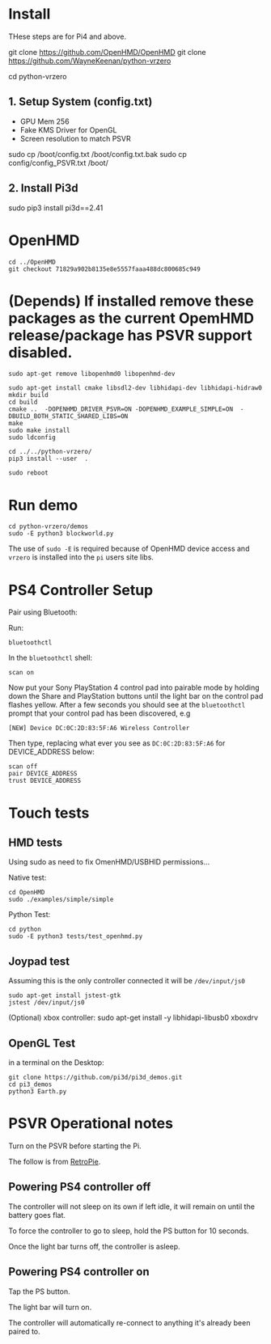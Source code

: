 # Install
THese steps are for Pi4 and above.

git clone https://github.com/OpenHMD/OpenHMD
git clone https://github.com/WayneKeenan/python-vrzero

cd python-vrzero


## 1. Setup System (config.txt)

+ GPU Mem	256
+ Fake KMS Driver for OpenGL
+ Screen resolution to match PSVR

sudo cp /boot/config.txt /boot/config.txt.bak
sudo cp config/config_PSVR.txt /boot/

## 2. Install Pi3d 

sudo pip3 install pi3d==2.41


# OpenHMD
```
cd ../OpenHMD
git checkout 71829a902b8135e8e5557faaa488dc800685c949
```

# (Depends) If installed remove these packages as the current OpemHMD release/package has PSVR support disabled.
```
sudo apt-get remove libopenhmd0 libopenhmd-dev
```



```
sudo apt-get install cmake libsdl2-dev libhidapi-dev libhidapi-hidraw0
mkdir build
cd build
cmake ..  -DOPENHMD_DRIVER_PSVR=ON -DOPENHMD_EXAMPLE_SIMPLE=ON  -DBUILD_BOTH_STATIC_SHARED_LIBS=ON
make  
sudo make install
sudo ldconfig
```


```
cd ../../python-vrzero/
pip3 install --user  .
```


```
sudo reboot
```


# Run demo

```
cd python-vrzero/demos
sudo -E python3 blockworld.py
```

The use of `sudo -E` is required because of OpenHMD device access and `vrzero` is installed into the `pi` users site libs.






# PS4 Controller Setup

Pair using Bluetooth:

Run:
```
bluetoothctl
```

In the `bluetoothctl` shell:

```
scan on
```

Now put your Sony PlayStation 4 control pad into pairable mode by holding down the Share and PlayStation buttons until the light bar on the control pad flashes yellow. 
After a few seconds you should see at the `bluetoothctl` prompt that your control pad has been discovered, e.g

```
[NEW] Device DC:0C:2D:83:5F:A6 Wireless Controller
```

Then type, replacing what ever you see as `DC:0C:2D:83:5F:A6` for DEVICE_ADDRESS below:

```
scan off
pair DEVICE_ADDRESS
trust DEVICE_ADDRESS
```





# Touch tests

## HMD tests

Using sudo as need to fix OmenHMD/USBHID permissions...

Native test:
```
cd OpenHMD
sudo ./examples/simple/simple
```

Python Test:
```
cd python
sudo -E python3 tests/test_openhmd.py 
```


## Joypad test

Assuming this is the only controller connected it will be `/dev/input/js0`

```
sudo apt-get install jstest-gtk
jstest /dev/input/js0
```

(Optional) xbox controller:
sudo apt-get install -y libhidapi-libusb0 xboxdrv


## OpenGL Test

in a terminal on the Desktop:
	
```
git clone https://github.com/pi3d/pi3d_demos.git
cd pi3_demos
python3 Earth.py
```



# PSVR Operational notes

Turn on the PSVR before starting the Pi.


The follow is from [RetroPie](https://retropie.org.uk/docs/PS4-Controller/).

## Powering PS4 controller off
The controller will not sleep on its own if left idle, it will remain on until the battery goes flat.

To force the controller to go to sleep, hold the PS button for 10 seconds.

Once the light bar turns off, the controller is asleep.

## Powering PS4 controller on

Tap the PS button.

The light bar will turn on. 

The controller will automatically re-connect to anything it's already been paired to.


